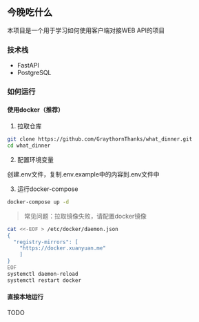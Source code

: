 ## 今晚吃什么

本项目是一个用于学习如何使用客户端对接WEB API的项目

### 技术栈

- FastAPI
- PostgreSQL

### 如何运行

#### 使用docker（推荐）

1. 拉取仓库

```bash
git clone https://github.com/GraythornThanks/what_dinner.git
cd what_dinner
```

2. 配置环境变量

创建.env文件，复制.env.example中的内容到.env文件中

3. 运行docker-compose

```bash
docker-compose up -d
```

> 常见问题：拉取镜像失败，请配置docker镜像

```bash
cat <<-EOF > /etc/docker/daemon.json 
{
  "registry-mirrors": [
  	"https://docker.xuanyuan.me"
  	]
}
EOF
systemctl daemon-reload
systemctl restart docker
```

#### 直接本地运行

TODO